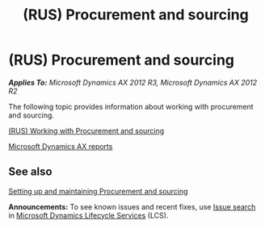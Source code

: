 ﻿---
title: (RUS) Procurement and sourcing
TOCTitle: (RUS) Procurement and sourcing
ms:assetid: d12b276b-001e-414e-ae28-23e066b8f953
ms:mtpsurl: https://technet.microsoft.com/en-us/library/JJ711645(v=AX.60)
ms:contentKeyID: 49387969
ms.date: 04/18/2014
mtps_version: v=AX.60
f1_keywords:
- (RUS)
- Procurement and sourcing
---

# (RUS) Procurement and sourcing 


_**Applies To:** Microsoft Dynamics AX 2012 R3, Microsoft Dynamics AX 2012 R2_

The following topic provides information about working with procurement and sourcing.

[(RUS) Working with Procurement and sourcing](rus-working-with-procurement-and-sourcing.md)

[Microsoft Dynamics AX reports](microsoft-dynamics-ax-reports.md)

## See also

[Setting up and maintaining Procurement and sourcing](setting-up-and-maintaining-procurement-and-sourcing.md)

  
**Announcements:** To see known issues and recent fixes, use [Issue search](http://go.microsoft.com/fwlink/?linkid=389258) in [Microsoft Dynamics Lifecycle Services](http://go.microsoft.com/fwlink/?linkid=306505) (LCS).

